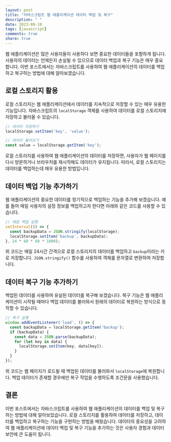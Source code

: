 ```yaml
---
layout: post
title: "자바스크립트 웹 애플리케이션 데이터 백업 및 복구"
description: " "
date: 2023-09-10
tags: [javascript]
comments: true
share: true
---
```


웹 애플리케이션은 많은 사용자들이 사용하다 보면 중요한 데이터들을 포함하게 됩니다. 사용자의 데이터는 언제든지 손실될 수 있으므로 데이터 백업과 복구 기능은 매우 중요합니다. 이번 포스트에서는 자바스크립트를 사용하여 웹 애플리케이션의 데이터를 백업하고 복구하는 방법에 대해 알아보겠습니다.

## 로컬 스토리지 활용

로컬 스토리지는 웹 애플리케이션에서 데이터를 지속적으로 저장할 수 있는 매우 유용한 기능입니다. 자바스크립트의 `localStorage` 객체를 사용하여 데이터를 로컬 스토리지에 저장하고 불러올 수 있습니다.

```javascript
// 데이터 저장하기
localStorage.setItem('key', 'value');

// 데이터 불러오기
const value = localStorage.getItem('key');
```

로컬 스토리지를 사용하여 웹 애플리케이션의 데이터를 저장하면, 사용자가 웹 페이지를 다시 방문하거나 브라우저를 재시작해도 데이터가 유지됩니다. 따라서, 로컬 스토리지는 데이터를 백업하는데 매우 유용한 방법입니다.

## 데이터 백업 기능 추가하기

웹 애플리케이션의 중요한 데이터를 정기적으로 백업하는 기능을 추가해 보겠습니다. 예를 들어 매일 사용자의 설정 정보를 백업하고자 한다면 아래와 같은 코드를 사용할 수 있습니다.

```javascript
// 매일 백업 실행
setInterval(() => {
  const backupData = JSON.stringify(localStorage);
  localStorage.setItem('backup', backupData);
}, 24 * 60 * 60 * 1000);
```

위 코드는 매일 24시간 간격으로 로컬 스토리지의 데이터를 백업하고 `backup`이라는 키로 저장합니다. `JSON.stringify()` 함수를 사용하여 객체를 문자열로 변환하여 저장합니다.

## 데이터 복구 기능 추가하기

백업된 데이터를 사용하여 유실된 데이터를 복구해 보겠습니다. 복구 기능은 웹 애플리케이션이 시작될 때마다 백업 데이터를 불러와서 원래의 데이터로 복원하는 방식으로 동작할 수 있습니다.

```javascript
// 복구 실행
window.addEventListener('load', () => {
  const backupData = localStorage.getItem('backup');
  if (backupData) {
    const data = JSON.parse(backupData);
    for (let key in data) {
      localStorage.setItem(key, data[key]);
    }
  }
});
```

위 코드는 웹 페이지가 로드될 때 백업된 데이터를 불러와서 `localStorage`에 복원합니다. 백업 데이터가 존재할 경우에만 복구 작업을 수행하도록 조건문을 사용했습니다. 

## 결론

이번 포스트에서는 자바스크립트를 사용하여 웹 애플리케이션의 데이터를 백업 및 복구하는 방법에 대해 알아보았습니다. 로컬 스토리지를 활용하여 데이터를 저장하고, 데이터를 백업하고 복구하는 기능을 구현하는 방법을 배웠습니다. 데이터의 중요성을 고려하여 웹 애플리케이션에 데이터 백업 및 복구 기능을 추가하는 것은 사용자 경험과 데이터 보안에 큰 도움이 됩니다.